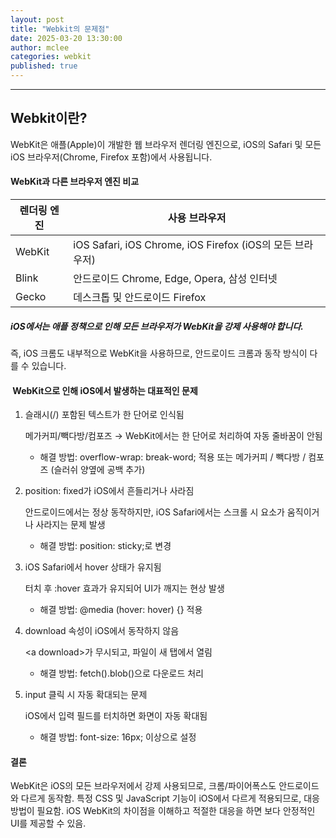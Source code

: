 ```yaml
---
layout: post
title: "Webkit의 문제점"
date: 2025-03-20 13:30:00
author: mclee
categories: webkit
published: true
---
```

<hr/>

## Webkit이란?

WebKit은 애플(Apple)이 개발한 웹 브라우저 렌더링 엔진으로, iOS의 Safari 및 모든 iOS 브라우저(Chrome, Firefox 포함)에서 사용됩니다.

#### WebKit과 다른 브라우저 엔진 비교

|렌더링 엔진|사용 브라우저|
|--------|----------------------------------------|
|WebKit|iOS Safari, iOS Chrome, iOS Firefox (iOS의 모든 브라우저)|
|Blink|안드로이드 Chrome, Edge, Opera, 삼성 인터넷|
|Gecko|데스크톱 및 안드로이드 Firefox|


##### iOS에서는 애플 정책으로 인해 모든 브라우저가 WebKit을 강제 사용해야 합니다.
즉, iOS 크롬도 내부적으로 WebKit을 사용하므로, 안드로이드 크롬과 동작 방식이 다를 수 있습니다.

#### ️ WebKit으로 인해 iOS에서 발생하는 대표적인 문제
1. 슬래시(/) 포함된 텍스트가 한 단어로 인식됨

   메가커피/빽다방/컴포즈 → WebKit에서는 한 단어로 처리하여 자동 줄바꿈이 안됨

   - 해결 방법: overflow-wrap: break-word; 적용 또는 메가커피 / 빽다방 / 컴포즈 (슬러쉬 양옆에 공백 추가) 

2. position: fixed가 iOS에서 흔들리거나 사라짐

   안드로이드에서는 정상 동작하지만, iOS Safari에서는 스크롤 시 요소가 움직이거나 사라지는 문제 발생

   - 해결 방법: position: sticky;로 변경

3. iOS Safari에서 hover 상태가 유지됨

   터치 후 :hover 효과가 유지되어 UI가 깨지는 현상 발생

   - 해결 방법: @media (hover: hover) {} 적용

4. download 속성이 iOS에서 동작하지 않음
   
   \<a download>가 무시되고, 파일이 새 탭에서 열림

   - 해결 방법: fetch().blob()으로 다운로드 처리

5. input 클릭 시 자동 확대되는 문제

   iOS에서 입력 필드를 터치하면 화면이 자동 확대됨

   - 해결 방법: font-size: 16px; 이상으로 설정


#### 결론
   WebKit은 iOS의 모든 브라우저에서 강제 사용되므로, 크롬/파이어폭스도 안드로이드와 다르게 동작함.
   특정 CSS 및 JavaScript 기능이 iOS에서 다르게 적용되므로, 대응 방법이 필요함.
   iOS WebKit의 차이점을 이해하고 적절한 대응을 하면 보다 안정적인 UI를 제공할 수 있음.
